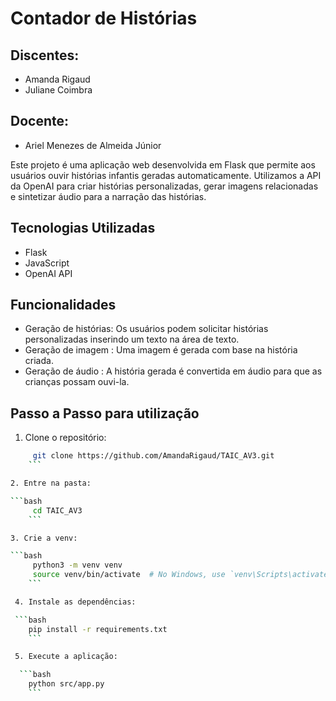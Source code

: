 # Contador de Histórias

## Discentes:
- Amanda Rigaud
- Juliane Coimbra

## Docente:
- Ariel Menezes de Almeida Júnior

<p>Este projeto é uma aplicação web desenvolvida em Flask que permite aos usuários ouvir histórias infantis geradas automaticamente. Utilizamos a API da OpenAI para criar histórias personalizadas, gerar imagens relacionadas e sintetizar áudio para a narração das histórias.</p>

## Tecnologias Utilizadas
- Flask
- JavaScript
- OpenAI API

## Funcionalidades
- Geração de histórias: Os usuários podem solicitar histórias personalizadas inserindo um texto na área de texto.
- Geração de imagem : Uma imagem é gerada com base na história criada.
- Geração de áudio : A história gerada é convertida em áudio para que as crianças possam ouvi-la.

## Passo a Passo para utilização

1. Clone o repositório:

```bash
     git clone https://github.com/AmandaRigaud/TAIC_AV3.git
    ```

2. Entre na pasta:

```bash
     cd TAIC_AV3
    ```

3. Crie a venv:

```bash
     python3 -m venv venv
     source venv/bin/activate  # No Windows, use `venv\Scripts\activate`
    ```

 4. Instale as dependências:

 ```bash
    pip install -r requirements.txt
    ```

 5. Execute a aplicação:

  ```bash
    python src/app.py
    ```